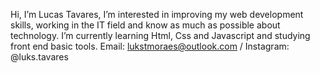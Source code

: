 Hi, I’m Lucas Tavares,
I’m interested in improving my web development skills, working in the IT field and know as much as possible about technology.
I’m currently learning Html, Css and Javascript and studying front end basic tools.
Email: lukstmoraes@outlook.com / Instagram: @luks.tavares

<!---
Lukstmoraes/Lukstmoraes is a ✨ special ✨ repository because its `README.md` (this file) appears on your GitHub profile.
You can click the Preview link to take a look at your changes.
--->
